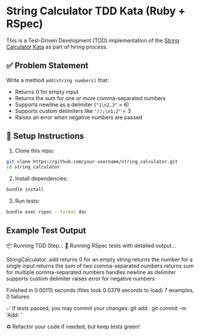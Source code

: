 # String Calculator TDD Kata (Ruby + RSpec)

This is a Test-Driven Development (TDD) implementation of the [String Calculator Kata](https://osherove.com/tdd-kata-1) as part of hiring process.


## ✅ Problem Statement

Write a method `add(string numbers)` that:
- Returns 0 for empty input
- Returns the sum for one or more comma-separated numbers
- Supports newline as a delimiter (`"1\n2,3"` = 6)
- Supports custom delimiters like `"//;\n1;2"` = 3
- Raises an error when negative numbers are passed


## 🔧 Setup Instructions

1. Clone this repo:
  ```bash
  git clone https://github.com/your-username/string_calculator.git
  cd string_calculator
  ```

2. Install dependencies:
  ```bash
  bundle install
  ```

3. Run tests:
  ```bash
  bundle exec rspec --format doc
  ```
 
## Example Test Output


📦 Running TDD Step...
🧪 Running RSpec tests with detailed output...

StringCalculator
  .add
    returns 0 for an empty string
    returns the number for a single input
    returns the sum of two comma-separated numbers
    returns sum for multiple comma-separated numbers
    handles newline as delimiter
    supports custom delimiter
    raises error for negative numbers

Finished in 0.00115 seconds (files took 0.0379 seconds to load)
7 examples, 0 failures


✅ If tests passed, you may commit your changes:
   git add .
   git commit -m 'Add: <your message>'

♻️ Refactor your code if needed, but keep tests green!
